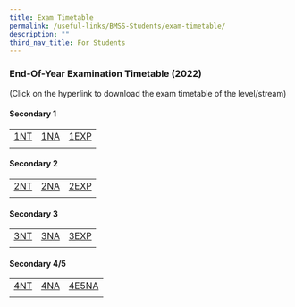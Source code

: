 ```yaml
---
title: Exam Timetable
permalink: /useful-links/BMSS-Students/exam-timetable/
description: ""
third_nav_title: For Students
---
```


### End-Of-Year Examination Timetable (2022)

(Click on the hyperlink to download the exam timetable of the level/stream)

#### Secondary 1

|  |  |  |
|---|---|---|
| [1NT](/files/et1.pdf) | [1NA](/files/et2.pdf) | [1EXP](/files/et3.pdf) |
|  |  |  |

#### Secondary 2

|  |  |  |
|---|---|---|
| [2NT](/files/et4.pdf) | [2NA](/files/et5.pdf) | [2EXP](/files/et6.pdf) |
|  |  |  |

#### Secondary 3

|  |  |  |
|---|---|---|
| [3NT](/files/et7.pdf) | [3NA](/files/et8.pdf) | [3EXP](/files/et9.pdf) |
|  |  |  |

#### Secondary 4/5

|  |  |  |
|---|---|---|
| [4NT](/files/et10.pdf) | [4NA](/files/et11.pdf) | [4E5NA](/files/et12.pdf) |
|  |  |  |